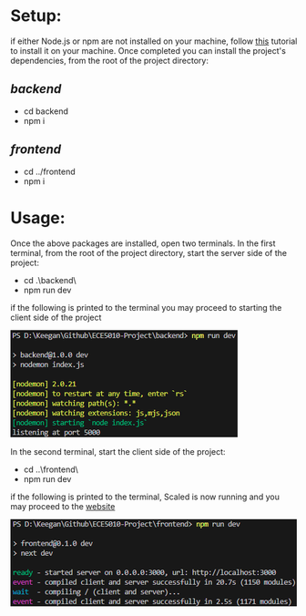 
# Setup:
if either Node.js or npm are not installed on your machine, follow [this](https://phoenixnap.com/kb/install-node-js-npm-on-windows) tutorial to install it on your machine. Once completed you can install the project's dependencies, from the root of the project directory:
## *backend*
 - cd backend
 - npm i
## *frontend*
 - cd ../frontend
 - npm i

# Usage:
Once the above packages are installed, open two terminals. In the first terminal, from the root of the project directory, start the server side of the project: 
 - cd .\backend\
 - npm run dev
  
if the following is printed to the terminal you may proceed to starting the client side of the project

![](backendUp.png)

In the second terminal, start the client side of the project:
 - cd ..\frontend\
 - npm run dev

if the following is printed to the terminal, Scaled is now running and you may proceed to the [website](http://localhost:3000/)

![](frontendUp.png)
